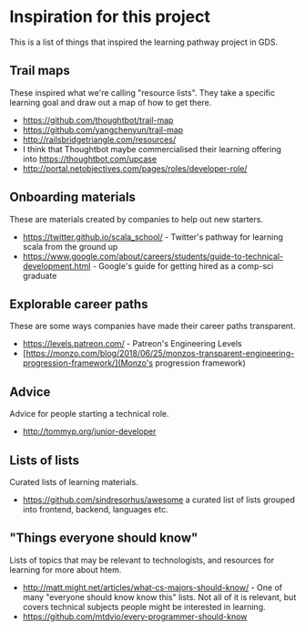 # Inspiration for this project

This is a list of things that inspired the learning pathway project in GDS.

## Trail maps
These inspired what we're calling "resource lists". They take a specific learning goal and draw out a map of how to get there.

- https://github.com/thoughtbot/trail-map
- https://github.com/yangchenyun/trail-map
- http://railsbridgetriangle.com/resources/
- I think that Thoughtbot maybe commercialised their learning offering into https://thoughtbot.com/upcase
- http://portal.netobjectives.com/pages/roles/developer-role/

## Onboarding materials
These are materials created by companies to help out new starters.

- https://twitter.github.io/scala_school/ - Twitter's pathway for learning scala from the ground up
- https://www.google.com/about/careers/students/guide-to-technical-development.html - Google's guide for getting hired as a comp-sci graduate

## Explorable career paths
These are some ways companies have made their career paths transparent.

- https://levels.patreon.com/ - Patreon's Engineering Levels
- [https://monzo.com/blog/2018/06/25/monzos-transparent-engineering-progression-framework/](Monzo's progression framework)

## Advice
Advice for people starting a technical role.

- http://tommyp.org/junior-developer

## Lists of lists
Curated lists of learning materials.

- https://github.com/sindresorhus/awesome a curated list of lists grouped into frontend, backend, languages etc.

## "Things everyone should know"
Lists of topics that may be relevant to technologists, and resources for learning for more about htem.

- http://matt.might.net/articles/what-cs-majors-should-know/ - One of many "everyone should know know this" lists. Not all of it is relevant, but covers technical subjects people might be interested in learning.
- https://github.com/mtdvio/every-programmer-should-know


